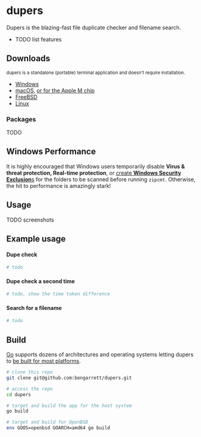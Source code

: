 # dupers

Dupers is the blazing-fast file duplicate checker and filename search.

- TODO list features

## Downloads

<small>dupers is a standalone (portable) terminal application and doesn't require installation.</small>

- [Windows](https://github.com/bengarrett/dupers/releases/latest/download/zipcmt_Windows_Intel.zip)
- [macOS](https://github.com/bengarrett/dupers/releases/latest/download/zipcmt_macOS_Intel.tar.gz
), [or for the Apple M chip](https://github.com/bengarrett/dupers/releases/latest/download/zipcmt_macOS_M-series.tar.gz
)
- [FreeBSD](https://github.com/bengarrett/dupers/releases/latest/download/zipcmt_FreeBSD_Intel.tar.gz
)
- [Linux](https://github.com/bengarrett/dupers/releases/latest/download/zipcmt_Linux_Intel.tar.gz
)

### Packages

TODO

## Windows Performance

It is highly encouraged that Windows users temporarily disable **Virus & threat protection, Real-time protection**, or [create **Windows Security Exclusion**s](https://support.microsoft.com/en-us/windows/add-an-exclusion-to-windows-security-811816c0-4dfd-af4a-47e4-c301afe13b26) for the folders to be scanned before running `zipcmt`. Otherwise, the hit to performance is amazingly stark!

## Usage

TODO screenshots

## Example usage
#### Dupe check
```sh
# todo
```

#### Dupe check a second time
```sh
# todo, show the time taken difference
```

#### Search for a filename
```sh
# todo
```

## Build

[Go](https://golang.org/doc/install) supports dozens of architectures and operating systems letting dupers to [be built for most platforms](https://golang.org/doc/install/source#environment).

```sh
# clone this repo
git clone git@github.com:bengarrett/dupers.git

# access the repo
cd dupers

# target and build the app for the host system
go build

# target and build for OpenBSD
env GOOS=openbsd GOARCH=amd64 go build
```